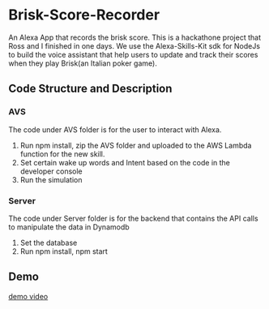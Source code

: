 # Brisk-Score-Recorder
An Alexa App that records the brisk score.
This is a hackathone project that Ross and I finished in one days. We use the Alexa-Skills-Kit sdk for NodeJs to build the voice assistant
 that help users to update and track their scores when they play Brisk(an Italian poker game).
 ## Code Structure and Description
 ### AVS
 The code under AVS folder is for the user to interact with Alexa.
 1. Run npm install, zip the AVS folder and uploaded to the AWS Lambda function for the new skill.
 2. Set certain wake up words and Intent based on the code in the developer console
 3. Run the simulation
 ### Server
 The code under Server folder is for the backend that contains the API calls to manipulate the data in Dynamodb
 1. Set the database
 2. Run npm install, npm start
 ## Demo
 [demo video](https://youtu.be/Dpg6oDQdcKg)

